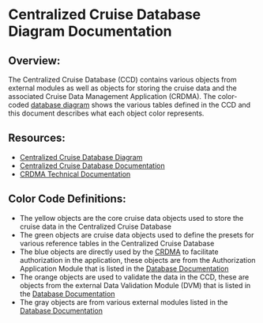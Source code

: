 # Centralized Cruise Database Diagram Documentation

## Overview:
The Centralized Cruise Database (CCD) contains various objects from external modules as well as objects for storing the cruise data and the associated Cruise Data Management Application (CRDMA). The color-coded [database diagram](./data_model/cruise_db_diagram.pdf) shows the various tables defined in the CCD and this document describes what each object color represents.

## Resources:
-   [Centralized Cruise Database Diagram](./data_model/cruise_db_diagram.pdf)
-   [Centralized Cruise Database Documentation](./Centralized%20Cruise%20Database%20-%20Technical%20Documentation.md)
-   [CRDMA Technical Documentation](../CRDMA/docs/Cruise%20Data%20Management%20Application%20-%20Technical%20Documentation.md)

## Color Code Definitions:
-   The yellow objects are the core cruise data objects used to store the cruise data in the Centralized Cruise Database
-   The green objects are cruise data objects used to define the presets for various reference tables in the Centralized Cruise Database
-   The blue objects are directly used by the [CRDMA](../CRDMA/docs/Cruise%20Data%20Management%20Application%20-%20Technical%20Documentation.md) to facilitate authorization in the application, these objects are from the Authorization Application Module that is listed in the [Database Documentation](./Centralized%20Cruise%20Database%20-%20Technical%20Documentation.md)
-   The orange objects are used to validate the data in the CCD, these are objects from the external Data Validation Module (DVM) that is listed in the [Database Documentation](./Centralized%20Cruise%20Database%20-%20Technical%20Documentation.md)
-   The gray objects are from various external modules listed in the [Database Documentation](./Centralized%20Cruise%20Database%20-%20Technical%20Documentation.md)

